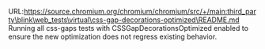 URL:https://source.chromium.org/chromium/chromium/src/+/main:third_party\blink\web_tests\virtual\css-gap-decorations-optimized\README.md
Running all css-gaps tests with CSSGapDecorationsOptimized enabled to
ensure the new optimization does not regress existing behavior.
